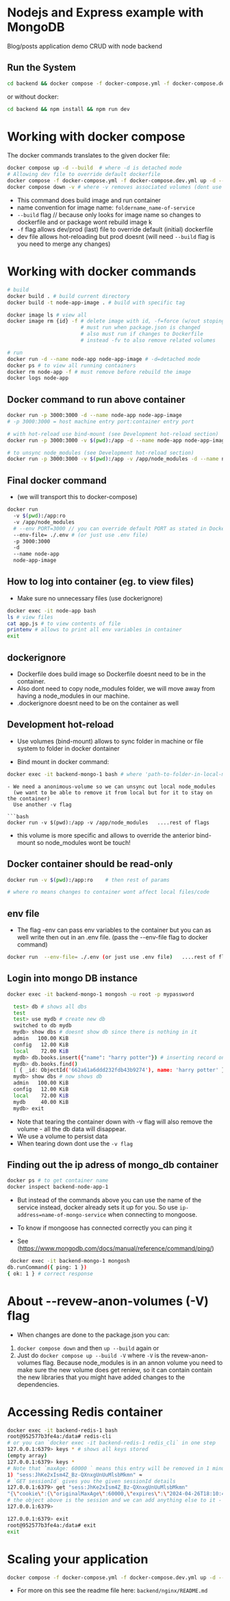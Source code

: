 # Nodejs and Express example with MongoDB

Blog/posts application demo CRUD with node backend

## Run the System

```bash
cd backend && docker compose -f docker-compose.yml -f docker-compose.dev.yml up -d --build
```

or without docker:

```bash
cd backend && npm install && npm run dev
```

# Working with docker compose

The docker commands translates to the given docker file:

```bash
docker compose up -d --build  # where -d is detached mode
# Allowing dev file to override default dockerfile
docker compose -f docker-compose.yml -f docker-compose.dev.yml up -d --build  # where -d is detached mode
docker compose down -v # where -v removes associated volumes (dont use -v if you using a db volume)
```

- This command does build image and run container
- name convention for image name: `foldername_name-of-service`
- `--build` flag // because only looks for image name so changes to dockerfile and or package wont rebuild image k
- `-f` flag allows dev/prod (last) file to override default (initial) dockerfile
- dev file allows hot-reloading but prod doesnt (will need `--build` flag is you need to merge any changes)

# Working with docker commands

```bash
# build
docker build . # build current directory
docker build -t node-app-image . # build with specific tag

docker image ls # view all
docker image rm {id} -f # delete image with id, -f=force (w/out stoping it)
                        # must run when package.json is changed
                        # also must run if changes to Dockerfile
                        # instead -fv to also remove related volumes

# run
docker run -d --name node-app node-app-image # -d=detached mode
docker ps # to view all running containers
docker rm node-app -f # must remove before rebuild the image
docker logs node-app
```

## Docker command to run above container

```bash
docker run -p 3000:3000 -d --name node-app node-app-image
# -p 3000:3000 = host machine entry port:container entry port

# with hot-reload use bind-mount (see Development hot-reload section)
docker run -p 3000:3000 -v $(pwd):/app -d --name node-app node-app-image

# to unsync node_modules (see Development hot-reload section)
docker run -p 3000:3000 -v $(pwd):/app -v /app/node_modules -d --name node-app node-app-image

```

## Final docker command

- (we will transport this to docker-compose)

```bash
docker run
  -v $(pwd):/app:ro
  -v /app/node_modules
  # --env PORT=3000 // you can override default PORT as stated in Dockerfile
  --env-file= ./.env # (or just use .env file)
  -p 3000:3000
  -d
  --name node-app
  node-app-image

```

## How to log into container (eg. to view files)

- Make sure no unnecessary files (use dockerignore)

```bash
docker exec -it node-app bash
ls # view files
cat app.js # to view contents of file
printenv # allows to print all env variables in container
exit
```

## dockerignore

- Dockerfile does build image so Dockerfile doesnt need to be in the container.
- Also dont need to copy node_modules folder, we will move away from having a node_modules in our machine.
- .dockerignore doesnt need to be on the container as well

## Development hot-reload

- Use volumes (bind-mount) allows to sync folder in
  machine or file system to folder in docker dontainer

- Bind mount in docker command:

```bash
docker exec -it backend-mongo-1 bash # where 'path-to-folder-in-local-machine' : 'path-to-folder-in-container'
```

````
- We need a anonimous-volume so we can unsync out local node_modules
  (we want to be able to remove it from local but for it to stay on the container)
  Use another -v flag

```bash
docker run -v $(pwd):/app -v /app/node_modules   ....rest of flags
````

- this volume is more specific and allows to override the anterior bind-mount
  so node_modules wont be touch!

## Docker container should be read-only

```bash
docker run -v $(pwd):/app:ro    # then rest of params

# where ro means changes to container wont affect local files/code

```

## env file

- The flag -env can pass env variables to the container but you can as well
  write then out in an .env file. (pass the --env-file flag to docker command)

```bash
docker run  --env-file= ./.env (or just use .env file)   ....rest of flags
```

## Login into mongo DB instance

```bash
docker exec -it backend-mongo-1 mongosh -u root -p mypassword

```

```bash
  test> db # shows all dbs
  test
  test> use mydb # create new db
  switched to db mydb
  mydb> show dbs # doesnt show db since there is nothing in it
  admin   100.00 KiB
  config   12.00 KiB
  local    72.00 KiB
  mydb> db.books.insert({"name": "harry potter"}) # inserting record on it
  mydb> db.books.find()
  [ { _id: ObjectId('662a61a6ddd232fdb43b9274'), name: 'harry potter' } ]
  mydb> show dbs # now shows db
  admin   100.00 KiB
  config   12.00 KiB
  local    72.00 KiB
  mydb     40.00 KiB
  mydb> exit

```

- Note that tearing the container down with -v flag will also remove the volume - all the db data will disappear.
- We use a volume to persist data
- When tearing down dont use the `-v flag`

## Finding out the ip adress of mongo_db container

```bash
docker ps # to get container name
docker inspect backend-node-app-1
```

- But instead of the commands above you can use the name of the service instead,
  docker already sets it up for you. So use `ip-address=name-of-mongo-service` when connecting to mongoose.

- To know if mongoose has connected correctly you can ping it
- See (https://www.mongodb.com/docs/manual/reference/command/ping/)

```bash
 docker exec -it backend-mongo-1 mongosh
db.runCommand({ ping: 1 })
{ ok: 1 } # correct response
```

# About --revew-anon-volumes (-V) flag

- When changes are done to the package.json you can:

1. `docker compose down` and then `up --build` again or
2. Just do `docker compose up --build -V` where `-V` is the revew-anon-volumes flag. Because node_modules is in an annon volume you need to make sure the new volume does get reniew, so it can contain contain the new libraries that you might have added changes to the dependencies.

# Accessing Redis container

```bash
docker exec -it backend-redis-1 bash
root@952577b3fe4a:/data# redis-cli
# or you can `docker exec -it backend-redis-1 redis_cli` in one step
127.0.0.1:6379> keys * # shows all keys stored
(empty array)
127.0.0.1:6379> keys *
# Note that `maxAge: 60000 ` means this entry will be removed in 1 minute
1) "sess:JhKe2xIsm4Z_Bz-QXnxgUnUuMlsbMkmn" ≈
# `GET sessionId` gives you the given sessionId details
127.0.0.1:6379> get "sess:JhKe2xIsm4Z_Bz-QXnxgUnUuMlsbMkmn"
"{\"cookie\":{\"originalMaxAge\":60000,\"expires\":\"2024-04-26T18:10:44.442Z\",\"secure\":false,\"httpOnly\":true,\"path\":\"/\"}}"
# the object above is the session and we can add anything else to it - see authCOntroller (`req.session.user = user;`)
127.0.0.1:6379>

127.0.0.1:6379> exit
root@952577b3fe4a:/data# exit
exit

```

# Scaling your application

```bash
docker compose -f docker-compose.yml -f docker-compose.dev.yml up -d --build --scale node-app=2
```

- For more on this see the readme file here: `backend/nginx/README.md`
